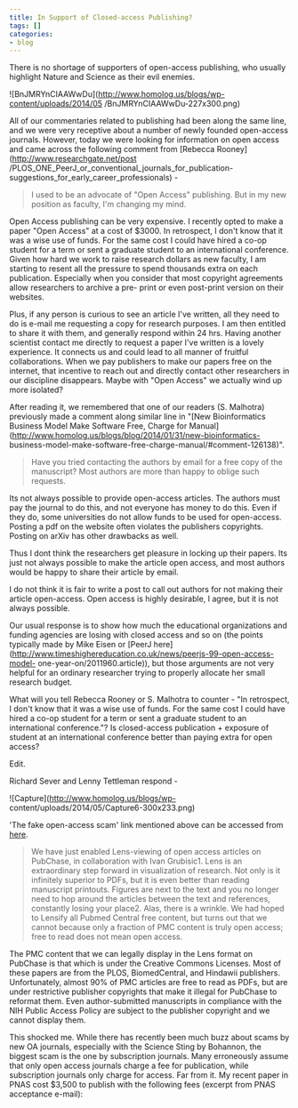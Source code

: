 ```yaml
---
title: In Support of Closed-access Publishing?
tags: []
categories:
- blog
---
```

There is no shortage of supporters of open-access publishing, who usually
highlight Nature and Science as their evil enemies.
<!--more-->

![BnJMRYnCIAAWwDu](http://www.homolog.us/blogs/wp-content/uploads/2014/05
/BnJMRYnCIAAWwDu-227x300.png)

All of our commentaries related to publishing had been along the same line,
and we were very receptive about a number of newly founded open-access
journals. However, today we were looking for information on open access and
came across the following comment from [Rebecca
Rooney](http://www.researchgate.net/post
/PLOS_ONE_PeerJ_or_conventional_journals_for_publication-
suggestions_for_early_career_professionals) \-

> I used to be an advocate of "Open Access" publishing. But in my new position
as faculty, I'm changing my mind.

Open Access publishing can be very expensive. I recently opted to make a paper
"Open Access" at a cost of $3000. In retrospect, I don't know that it was a
wise use of funds. For the same cost I could have hired a co-op student for a
term or sent a graduate student to an international conference. Given how hard
we work to raise research dollars as new faculty, I am starting to resent all
the pressure to spend thousands extra on each publication. Especially when you
consider that most copyright agreements allow researchers to archive a pre-
print or even post-print version on their websites.

Plus, if any person is curious to see an article I've written, all they need
to do is e-mail me requesting a copy for research purposes. I am then entitled
to share it with them, and generally respond within 24 hrs. Having another
scientist contact me directly to request a paper I've written is a lovely
experience. It connects us and could lead to all manner of fruitful
collaborations. When we pay publishers to make our papers free on the
internet, that incentive to reach out and directly contact other researchers
in our discipline disappears. Maybe with "Open Access" we actually wind up
more isolated?

After reading it, we remembered that one of our readers (S. Malhotra)
previously made a comment along similar line in "[New Bioinformatics Business
Model Make Software Free, Charge for
Manual](http://www.homolog.us/blogs/blog/2014/01/31/new-bioinformatics-
business-model-make-software-free-charge-manual/#comment-126138)".

> Have you tried contacting the authors by email for a free copy of the
manuscript? Most authors are more than happy to oblige such requests.

Its not always possible to provide open-access articles. The authors must pay
the journal to do this, and not everyone has money to do this. Even if they
do, some universities do not allow funds to be used for open-access. Posting a
pdf on the website often violates the publishers copyrights. Posting on arXiv
has other drawbacks as well.

Thus I dont think the researchers get pleasure in locking up their papers. Its
just not always possible to make the article open access, and most authors
would be happy to share their article by email.

I do not think it is fair to write a post to call out authors for not making
their article open-access. Open access is highly desirable, I agree, but it is
not always possible.

Our usual response is to show how much the educational organizations and
funding agencies are losing with closed access and so on (the points typically
made by Mike Eisen or [PeerJ
here](http://www.timeshighereducation.co.uk/news/peerjs-99-open-access-model-
one-year-on/2011960.article)), but those arguments are not very helpful for an
ordinary researcher trying to properly allocate her small research budget.

What will you tell Rebecca Rooney or S. Malhotra to counter - "In retrospect,
I don't know that it was a wise use of funds. For the same cost I could have
hired a co-op student for a term or sent a graduate student to an
international conference."? Is closed-access publication + exposure of student
at an international conference better than paying extra for open access?

Edit.

Richard Sever and Lenny Tettleman respond -

![Capture](http://www.homolog.us/blogs/wp-
content/uploads/2014/05/Capture6-300x233.png)

'The fake open-access scam' link mentioned above can be accessed from
[here](http://blog.pubchase.com/the-fake-open-access-scam/).

> We have just enabled Lens-viewing of open access articles on PubChase, in
collaboration with Ivan Grubisic1. Lens is an extraordinary step forward in
visualization of research. Not only is it infinitely superior to PDFs, but it
is even better than reading manuscript printouts. Figures are next to the text
and you no longer need to hop around the articles between the text and
references, constantly losing your place2. Alas, there is a wrinkle. We had
hoped to Lensify all Pubmed Central free content, but turns out that we cannot
because only a fraction of PMC content is truly open access; free to read does
not mean open access.

The PMC content that we can legally display in the Lens format on PubChase is
that which is under the Creative Commons Licenses. Most of these papers are
from the PLOS, BiomedCentral, and Hindawii publishers. Unfortunately, almost
90% of PMC articles are free to read as PDFs, but are under restrictive
publisher copyrights that make it illegal for PubChase to reformat them. Even
author-submitted manuscripts in compliance with the NIH Public Access Policy
are subject to the publisher copyright and we cannot display them.

This shocked me. While there has recently been much buzz about scams by new OA
journals, especially with the Science Sting by Bohannon, the biggest scam is
the one by subscription journals. Many erroneously assume that only open
access journals charge a fee for publication, while subscription journals only
charge for access. Far from it. My recent paper in PNAS cost $3,500 to publish
with the following fees (excerpt from PNAS acceptance e-mail):

